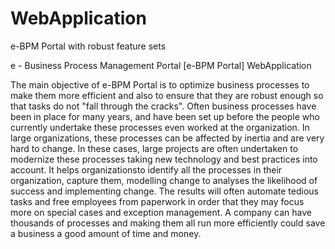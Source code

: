 # WebApplication
e-BPM Portal with robust feature sets

e - Business Process Management Portal [e-BPM Portal] WebApplication

The main objective of e-BPM Portal is to optimize business processes to make them more
efficient and also to ensure that they are robust enough so that tasks do not "fall through the
cracks".
Often business processes have been in place for many years, and have been set up before the
people who currently undertake these processes even worked at the organization. In large
organizations, these processes can be affected by inertia and are very hard to change. In these
cases, large projects are often undertaken to modernize these processes taking new technology
and best practices into account.
It helps organizationsto identify all the processes in their organization, capture them, modelling
change to analyses the likelihood of success and implementing change.
The results will often automate tedious tasks and free employees from paperwork in order that
they may focus more on special cases and exception management.
A company can have thousands of processes and making them all run more efficiently could
save a business a good amount of time and money.
